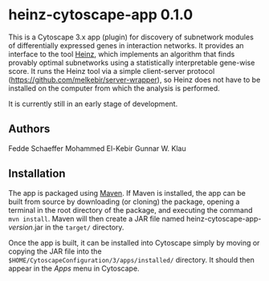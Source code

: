 heinz-cytoscape-app 0.1.0
=========================

This is a Cytoscape 3.x app (plugin) for discovery of subnetwork modules of differentially
expressed genes in interaction networks. It provides an interface to the tool [Heinz](https://software.cwi.nl/heinz),
which implements an algorithm that finds provably optimal
subnetworks using a statistically interpretable gene-wise score. It runs the Heinz tool via a simple client-server protocol
(https://github.com/melkebir/server-wrapper), so Heinz does not have to
be installed on the computer from which the analysis is performed.

It is currently still in an early stage of development.

Authors
-------

Fedde Schaeffer
Mohammed El-Kebir
Gunnar W. Klau

Installation
------------

The app is packaged using [Maven](https://maven.apache.org/). If Maven is
installed, the app can be built from source by downloading (or cloning)
the package, opening a terminal in the root directory of the package,
and executing the command `mvn install`. Maven will then create a JAR
file named heinz-cytoscape-app-*version*.jar in the `target/` directory.

Once the app is built, it can be installed into Cytoscape simply by moving or
copying the JAR file into the `$HOME/CytoscapeConfiguration/3/apps/installed/`
directory. It should then appear in the *Apps* menu in Cytoscape.
